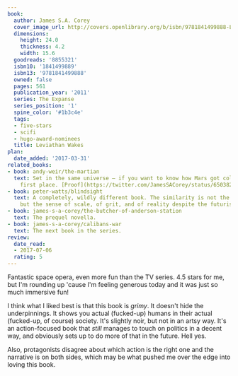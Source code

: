 ```yaml
---
book:
  author: James S.A. Corey
  cover_image_url: http://covers.openlibrary.org/b/isbn/9781841499888-L.jpg
  dimensions:
    height: 24.0
    thickness: 4.2
    width: 15.6
  goodreads: '8855321'
  isbn10: '1841499889'
  isbn13: '9781841499888'
  owned: false
  pages: 561
  publication_year: '2011'
  series: The Expanse
  series_position: '1'
  spine_color: '#1b3c4e'
  tags:
  - five-stars
  - scifi
  - hugo-award-nominees
  title: Leviathan Wakes
plan:
  date_added: '2017-03-31'
related_books:
- book: andy-weir/the-martian
  text: Set in the same universe – if you want to know how Mars got colonized in the
    first place. [Proof](https://twitter.com/JamesSACorey/status/650382119449964544)
- book: peter-watts/blindsight
  text: A completely, wildly different book. The similarity is not the spaceship,
    but the sense of scale, of grit, and of reality despite the futuristic setting.
- book: james-s-a-corey/the-butcher-of-anderson-station
  text: The prequel novella.
- book: james-s-a-corey/calibans-war
  text: The next book in the series.
review:
  date_read:
  - 2017-07-06
  rating: 5
---
```


Fantastic space opera, even more fun than the TV series. 4.5 stars for me, but I'm rounding up 'cause I'm feeling
generous today and it was just so much immersive fun!

I think what I liked best is that this book is *grimy*. It doesn't hide the underpinnings. It shows you actual
(fucked-up) humans in their actual (fucked-up, of course) society. It's slightly noir, but not in an artsy way. It's
an action-focused book that *still* manages to touch on politics in a decent way, and obviously sets up to do more of
that in the future. Hell yes.

Also, protagonists disagree about which action is the right one and the narrative is on both sides, which may be what
pushed me over the edge into loving this book.
